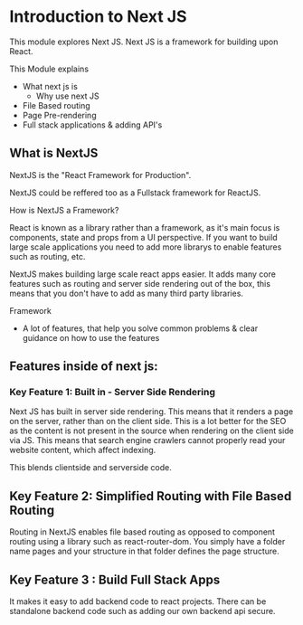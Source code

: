 # Introduction to Next JS 

This module explores Next JS.
Next JS is a framework for building upon React. 

This Module explains 

- What next js is
  - Why use next JS
- File Based routing 
- Page Pre-rendering 
- Full stack applications & adding API's 

## What is NextJS 

NextJS is the "React Framework for Production". 

NextJS could be reffered too as a Fullstack framework for ReactJS.

How is NextJS a Framework? 

React is known as a library rather than a framework, as it's main focus is components, state and props from a UI perspective. 
If you want to build large scale applications you need to add more librarys to enable features such as routing, etc. 

NextJS makes building large scale react apps easier. 
It adds many core features such as routing and server side rendering out of the box, this means that you don't have to add as many third party libraries. 

Framework 
  - A lot of features, that help you solve common problems & clear guidance on how to use the features 

## Features inside of next js: 

### Key Feature 1: Built in - Server Side Rendering

Next JS has built in server side rendering.
This means that it renders a page on the server, rather than on the client side. 
This is a lot better for the SEO as the content is not present in the source when rendering on the client side via JS.
This means that search engine crawlers cannot properly read your website content, which affect indexing. 

This blends clientside and serverside code.

## Key Feature 2: Simplified Routing with File Based Routing

Routing in NextJS enables file based routing as opposed to component routing using a library such as react-router-dom. 
You simply have a folder name pages and your structure in that folder defines the page structure. 

## Key Feature 3 : Build Full Stack Apps 

It makes it easy to add backend code to react projects. 
There can be standalone backend code such as adding our own backend api secure.